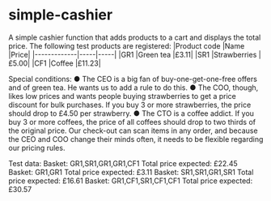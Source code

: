 # simple-cashier

A simple cashier function that adds products to a cart and displays the total price.
The following test products are registered:
|Product code |Name |Price|
|-------------|-----|-----|
|GR1 |Green tea |£3.11|
|SR1 |Strawberries |£5.00|
|CF1 |Coffee |£11.23|

Special conditions:
● The CEO is a big fan of buy-one-get-one-free offers and of green tea. He wants us to add a
rule to do this.
● The COO, though, likes low prices and wants people buying strawberries to get a price
discount for bulk purchases. If you buy 3 or more strawberries, the price should drop to £4.50
per strawberry.
● The CTO is a coffee addict. If you buy 3 or more coffees, the price of all coffees should drop
to two thirds of the original price.
Our check-out can scan items in any order, and because the CEO and COO change their minds often,
it needs to be flexible regarding our pricing rules.

Test data:
Basket: GR1,SR1,GR1,GR1,CF1
Total price expected: £22.45
Basket: GR1,GR1
Total price expected: £3.11
Basket: SR1,SR1,GR1,SR1
Total price expected: £16.61
Basket: GR1,CF1,SR1,CF1,CF1
Total price expected: £30.57
